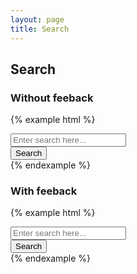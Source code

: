 ```yaml
---
layout: page
title: Search
---
```


## Search

### Without feeback

{% example html %}
<div class='search-box'>
  <div class='search-box__input-addon-group'>
    <i class='icon-search'></i>
    <input class='input' type='search' placeholder='Enter search here...'>
  </div>
  <button type='button' class='btn btn-primary btn-sm'>Search</button>
</div>
{% endexample %}

### With feeback

{% example html %}
<div class='search-box'>
  <div class='search-box__input-addon-group search-box__input-addon-group--has-feedback'>
    <i class='icon-search'></i>
    <input class='input' type='search' placeholder='Enter search here...'>
    <span class='icon-times-circle input-feedback active'></span>
  </div>
  <button type='button' class='btn btn-primary btn-sm'>Search</button>
</div>
{% endexample %}

